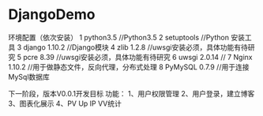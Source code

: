 # DjangoDemo

环境配置（依次安装）
1 python3.5       //Python3.5
2 setuptools      //Python 安装工具
3 django 1.10.2   //Django模块
4 zlib    1.2.8   //uwsgi安装必须，具体功能有待研究
5 pcre   8.39     //uwsgi安装必须，具体功能有待研究
6 uwsgi 2.0.14    //
7 Nginx 1.10.2    //用于做静态文件，反向代理，分布式处理
8 PyMySQL 0.7.9   //用于连接MySql数据库

下一阶段，版本V0.0.1开发目标
功能：
  1、用户权限管理
  2、用户登录，建立博客
  3、图表化展示
  4、PV Up IP VV统计
